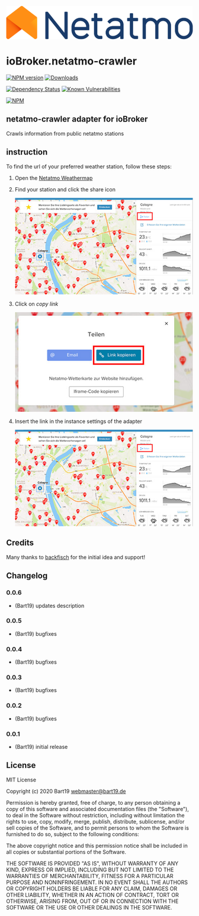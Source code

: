 ![Logo](admin/netatmo-crawler.png)
# ioBroker.netatmo-crawler

[![NPM version](http://img.shields.io/npm/v/iobroker.netatmo-crawler.svg)](https://www.npmjs.com/package/iobroker.netatmo-crawler)
[![Downloads](https://img.shields.io/npm/dm/iobroker.netatmo-crawler.svg)](https://www.npmjs.com/package/iobroker.netatmo-crawler)
<!-- ![Number of Installations (latest)](http://iobroker.live/badges/netatmo-crawler-installed.svg)
![Number of Installations (stable)](http://iobroker.live/badges/netatmo-crawler-stable.svg) -->
[![Dependency Status](https://img.shields.io/david/Bart1909/iobroker.netatmo-crawler.svg)](https://david-dm.org/Bart1909/iobroker.netatmo-crawler)
[![Known Vulnerabilities](https://snyk.io/test/github/Bart1909/ioBroker.netatmo-crawler/badge.svg)](https://snyk.io/test/github/Bart1909/ioBroker.netatmo-crawler)

[![NPM](https://nodei.co/npm/iobroker.netatmo-crawler.png?downloads=true)](https://nodei.co/npm/iobroker.netatmo-crawler/)

## netatmo-crawler adapter for ioBroker

Crawls information from public netatmo stations

## instruction 
 
To find the url of your preferred weather station, follow these steps:
1. Open the [Netatmo Weathermap](https://weathermap.netatmo.com)
2. Find your station and click the share icon

   ![Share Image](img/share.jpg)

3. Click on *copy link*

   ![Copy Link](img/copyLink.jpg)

4. Insert the link in the instance settings of the adapter

   ![Insert](img/share.jpg)

## Credits

Many thanks to [backfisch](https://github.com/backfisch88) for the initial idea and support!

## Changelog

### 0.0.6
* (Bart19) updates description
### 0.0.5
* (Bart19) bugfixes
### 0.0.4
* (Bart19) bugfixes
### 0.0.3
* (Bart19) bugfixes
### 0.0.2
* (Bart19) bugfixes
### 0.0.1
* (Bart19) initial release

## License
MIT License

Copyright (c) 2020 Bart19 <webmaster@bart19.de>

Permission is hereby granted, free of charge, to any person obtaining a copy
of this software and associated documentation files (the "Software"), to deal
in the Software without restriction, including without limitation the rights
to use, copy, modify, merge, publish, distribute, sublicense, and/or sell
copies of the Software, and to permit persons to whom the Software is
furnished to do so, subject to the following conditions:

The above copyright notice and this permission notice shall be included in all
copies or substantial portions of the Software.

THE SOFTWARE IS PROVIDED "AS IS", WITHOUT WARRANTY OF ANY KIND, EXPRESS OR
IMPLIED, INCLUDING BUT NOT LIMITED TO THE WARRANTIES OF MERCHANTABILITY,
FITNESS FOR A PARTICULAR PURPOSE AND NONINFRINGEMENT. IN NO EVENT SHALL THE
AUTHORS OR COPYRIGHT HOLDERS BE LIABLE FOR ANY CLAIM, DAMAGES OR OTHER
LIABILITY, WHETHER IN AN ACTION OF CONTRACT, TORT OR OTHERWISE, ARISING FROM,
OUT OF OR IN CONNECTION WITH THE SOFTWARE OR THE USE OR OTHER DEALINGS IN THE
SOFTWARE.